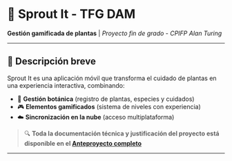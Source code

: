 # 🌱 Sprout It - TFG DAM

**Gestión gamificada de plantas** | *Proyecto fin de grado - CPIFP Alan Turing*

---

## 📌 Descripción breve

Sprout It es una aplicación móvil que transforma el cuidado de plantas en una experiencia interactiva, combinando:

- 📲 **Gestión botánica** (registro de plantas, especies y cuidados)
- 🎮 **Elementos gamificados** (sistema de niveles con experiencia)
- ☁️ **Sincronización en la nube** (acceso multiplataforma)

> 🔍 **Toda la documentación técnica y justificación del proyecto está disponible en el [Anteproyecto completo](https://jolly-ferret-4f4.notion.site/Sprout-It-Anteproyecto-67480a4cb7ed4ed6b85b363386838851?pvs=4)**

---
